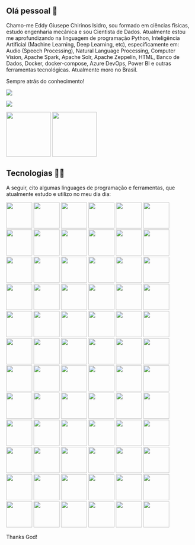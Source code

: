 ## Olá pessoal 👋

Chamo-me Eddy Giusepe Chirinos Isidro, sou formado em ciências físicas, estudo engenharia mecânica e sou Cientista de Dados. Atualmente estou me aprofundizando na linguagem de programação Python, Inteligência Artificial (Machine Learning, Deep Learning, etc), especificamente em: Audio (Speech Processing), Natural Language Processing, Computer Vision, Apache Spark, Apache Solr, Apache Zeppelin, HTML, Banco de Dados, Docker, docker-compose, Azure DevOps, Power BI e outras ferramentas tecnológicas. Atualmente moro no Brasil.

Sempre atrás do conhecimento!





<div>
<a href="https://www.linkedin.com/in/eddy-giusepe-chirinos-isidro-85a43a42/"><img src="https://img.shields.io/badge/LinkedIn-0077B5?style=for-the-badge&logo=linkedin&logoColor=white" target="_blank"></a>
  
<a href=""><img src="https://img.shields.io/badge/Gmail-D14836?style=for-the-badge&logo=gmail&logoColor=white"></a>
</div>

<div>
<img height= "120em" src="https://github-readme-stats.vercel.app/api?username=EddyGiusepe&theme=dark&show_icons=true"/>
<img height= "120em" src="https://github-readme-stats.vercel.app/api/top-langs/?username=EddyGiusepe&layout=compact&theme=dark&show_icons=true"/>
</div>









## Tecnologias 🧑‍💻

A seguir, cito algumas linguages de programação e ferramentas, que atualmente estudo e utilizo no meu dia dia:

<div>
<img height= "70em" src="https://user-images.githubusercontent.com/69597971/133537307-25a5250c-436d-40e6-b005-5032a6c7c6ef.png"/>
<img height= "70em" src="https://user-images.githubusercontent.com/69597971/155856072-7982f656-12d8-40b4-bd69-89c7663ddf82.png"/> 
<img height= "70em" src="https://user-images.githubusercontent.com/69597971/155856153-b02df796-a26c-4c8e-a623-a2c32a30e382.png"/> 
<img height= "70em" src="https://user-images.githubusercontent.com/69597971/133537399-9fdefce0-b5ff-4075-9fdc-c1c46d3d8107.png"/>
<img height= "70em" src="https://user-images.githubusercontent.com/69597971/149045591-5cb5adb9-9ae4-4cc7-a5ed-4a224da3af8e.png"/>   
<img height= "70em" src="https://user-images.githubusercontent.com/69597971/133843297-25c41735-e219-460d-b8cb-24e2e5146bb5.png"/>  
<img height= "70em" src="https://user-images.githubusercontent.com/69597971/133537425-67283b6d-d9c4-4e8c-a554-b1e52c1f8dc1.png"/>
<img height= "70em" src="https://user-images.githubusercontent.com/69597971/133537584-a01d6e56-cd01-4918-8000-c574a5533174.png"/>
<img height= "70em" src="https://user-images.githubusercontent.com/69597971/133537501-7363691c-d14b-4cc9-a632-6c5fa03cdfb4.png"/>
<img height= "70em" src="https://user-images.githubusercontent.com/69597971/133844399-77b4f739-1f44-433a-b0bd-cb8fdc6cb050.png"/>
<img height= "70em" src="https://user-images.githubusercontent.com/69597971/133844003-d1fa4990-f944-4e4e-99e6-bf633bee0bfa.png"/>
<img height= "70em" src="https://user-images.githubusercontent.com/69597971/138006062-a45784cd-9992-4d42-9638-a6c03702a713.png"/>
<img height= "70em" src="https://user-images.githubusercontent.com/69597971/138011953-33abf94a-a550-46c3-b37e-16ecb05d37b4.png"/>
<img height= "70em" src="https://user-images.githubusercontent.com/69597971/138011882-ffa895e8-52fe-415b-acde-dc8bd6a50561.png"/>
<img height= "70em" src="https://user-images.githubusercontent.com/69597971/138012072-c1e6286d-e73b-4e7d-8ea2-ee11570d0f88.png"/>
<img height= "70em" src="https://user-images.githubusercontent.com/69597971/138012170-c35ace9a-2c2a-416d-9d35-37bc6b606392.png"/>
<img height= "70em" src="https://user-images.githubusercontent.com/69597971/138012383-2b7fde9a-c521-422f-bd8f-e30457e29acf.png"/>  
<img height= "70em" src="https://user-images.githubusercontent.com/69597971/138012665-e87507e6-25bc-4889-89d9-2d4a2ad9a460.png"/>   
<img height= "70em" src="https://user-images.githubusercontent.com/69597971/139509264-c447cf97-eb31-4d57-8533-72ad3c957e2d.png"/>
<img height= "70em" src="https://user-images.githubusercontent.com/69597971/149046034-f804e256-2fc5-4251-8c69-37c9cbf5d23e.png"/>  
<img height= "70em" src="https://user-images.githubusercontent.com/69597971/139509784-5c81b7af-c478-4f34-950c-c00c56dd3d77.png"/>
<img height= "70em" src="https://user-images.githubusercontent.com/69597971/146683888-734efa3e-7871-4dd6-b267-35ae152f10ff.png"/>
<img height= "70em" src="https://user-images.githubusercontent.com/69597971/146683849-a4d389b1-d0c1-4d28-abe7-7772685ffca4.png"/> 
<img height= "70em" src="https://user-images.githubusercontent.com/69597971/146684311-64abd62f-af29-40a2-94b1-8d1a0be8d66a.png"/>
<img height= "70em" src="https://user-images.githubusercontent.com/69597971/149606867-1b0abbd2-23fa-44cc-845c-7579b2d3e50a.png"/>
<img height= "70em" src="https://user-images.githubusercontent.com/69597971/147183663-fa7787a6-d975-4496-9d5d-0417812819ad.png"/>
<img height= "70em" src="https://user-images.githubusercontent.com/69597971/147840892-2778bdfb-f985-4e6b-b0c8-b6f548f39ac9.png"/> 
<img height= "70em" src="https://user-images.githubusercontent.com/69597971/146684434-ed67b851-4fe1-4f7c-8c14-bbb144a860e7.png"/> 
<img height= "70em" src="https://user-images.githubusercontent.com/69597971/149045777-a22912e1-d4c1-40e6-a0af-12b307c96f31.png"/>  
<img height= "70em" src="https://user-images.githubusercontent.com/69597971/148615574-e27afc36-fee7-48e4-a959-c4fe1cec8bb1.png"/> 
<img height= "70em" src="https://user-images.githubusercontent.com/69597971/156244456-46c0d86e-e7e0-4b9d-a55a-4914e5aea8ff.png"/>
<img height= "70em" src="https://user-images.githubusercontent.com/69597971/163519493-c09aa51e-9500-471a-bd87-3fbc11984123.png"/>  
<img height= "70em" src="https://user-images.githubusercontent.com/69597971/164955852-e62f8bd5-16c9-45a1-809f-cc5b3b30b43f.png"/>
<img height= "70em" src="https://user-images.githubusercontent.com/69597971/167234347-13588550-2adf-4544-b644-776b5bcb3a2e.png"/>  
<img height= "70em" src="https://user-images.githubusercontent.com/69597971/236711201-3cfb9cda-0930-4a87-9d82-da100d427410.png"/>
<img height= "70em" src="https://user-images.githubusercontent.com/69597971/170397903-757ba6ea-fd33-41c5-baf1-e5431a1e76fb.png"/>
<img height= "70em" src="https://user-images.githubusercontent.com/69597971/170398730-316ba6d4-1283-490e-9880-51683118b52b.png"/> 
<img height= "70em" src="https://user-images.githubusercontent.com/69597971/170400061-21c4b25c-0354-447d-8c94-6f8ef9d775cd.png"/> 
<img height= "70em" src="https://user-images.githubusercontent.com/69597971/177463707-03815f47-a231-4c49-8d91-696353164d75.png"/>   
<img height= "70em" src="https://user-images.githubusercontent.com/69597971/184520935-3e0c4a0e-a623-4c12-9de5-a65cc7d0d717.png"/>
<img height= "70em" src="https://user-images.githubusercontent.com/69597971/185290576-b4c484bc-64aa-431b-94e9-8843a074fc35.png"/>
<img height= "70em" src="https://user-images.githubusercontent.com/69597971/194786804-5499a96a-d5ec-415f-8564-d326e9b6c919.png"/>
<img height= "70em" src="https://user-images.githubusercontent.com/69597971/194878608-1f37bb63-175d-47f6-9afa-bd85114a78aa.png"/>
<img height= "70em" src="https://user-images.githubusercontent.com/69597971/195969956-a17f8680-bf51-4447-b30d-17348c1a836b.png"/>
<img height= "70em" src="https://user-images.githubusercontent.com/69597971/200149664-370d8d13-f3d2-48c2-a983-b286779df566.png"/>
<img height= "70em" src="https://user-images.githubusercontent.com/69597971/227663998-922f98bb-fe35-4063-b8ec-b75a28c398dc.png"/>
<img height= "70em" src="https://user-images.githubusercontent.com/69597971/227664428-8c875f21-52b5-4810-8ce7-e858db063116.png"/>  
<img height= "70em" src="https://github.com/EddyGiusepe/EddyGiusepe/assets/69597971/7072b5e5-4109-4713-8ee5-cec397dc29c9"/>  
<img height= "70em" src="https://github.com/EddyGiusepe/EddyGiusepe/assets/69597971/f8bdb296-794a-4391-a3c4-e3c9a149ccb5"/>  
<img height= "70em" src="https://github.com/EddyGiusepe/EddyGiusepe/assets/69597971/0a132db4-04f1-477e-8fdd-3bab2c6d2560"/>
<img height= "70em" src="https://qdrant.tech/images/previews/social-preview-G.png"/>
<img height= "70em" src="https://miro.medium.com/v2/resize:fit:618/1*BFZd_99yhSUaaosdkrWdEA.png"/>
<img height= "70em" src="https://cdn.hashnode.com/res/hashnode/image/upload/v1687175084655/26a6b53f-e582-41c7-8504-b2e4d3a4691e.png"/>
<img height= "70em" src="https://github.com/EddyGiusepe/EddyGiusepe/assets/69597971/497bf7f6-b609-4b40-abc8-87c6c002421e"/>  
<img height= "70em" src="https://github.com/EddyGiusepe/EddyGiusepe/assets/69597971/8e7e2e09-03e2-4357-9aca-ec2f989b257a"/>
<img height= "70em" src="https://github.com/EddyGiusepe/EddyGiusepe/assets/69597971/f780e018-9b27-478e-abde-eb65f2eb09a9"/>
<img height= "70em" src="https://github.com/EddyGiusepe/EddyGiusepe/assets/69597971/2250761c-00dc-4e32-8396-fc60ae6c20d6"/>
<img height= "70em" src="https://github.com/EddyGiusepe/EddyGiusepe/assets/69597971/885e4dd5-53f1-4207-b81c-3b5be7b317af"/>
<img height= "70em" src="https://github.com/EddyGiusepe/EddyGiusepe/assets/69597971/c6572d6a-4165-4363-a4a0-ee2416aaacc0"/>
<img height= "70em" src="https://github.com/EddyGiusepe/EddyGiusepe/assets/69597971/65ed2ba3-71b0-4c0a-a2f4-947481bb8b45"/>
<img height= "70em" src="https://github.com/EddyGiusepe/EddyGiusepe/assets/69597971/2abaab6e-d4df-4689-8695-3410099541af"/>
<img height= "70em" src="https://github.com/EddyGiusepe/EddyGiusepe/assets/69597971/64c431c8-1531-4ad1-8911-3272fa96016b"/>
<img height= "70em" src="https://github.com/EddyGiusepe/EddyGiusepe/assets/69597971/2e4bc8bc-5564-4d7c-939f-3b846dec025f"/>
<img height= "70em" src="https://github.com/EddyGiusepe/EddyGiusepe/assets/69597971/0c8b5d23-034a-4ee5-ab64-84bff622a30d"/>
<img height= "70em" src="https://github.com/user-attachments/assets/1e8772c1-f1ad-40b6-b25e-ca8e0db5e8d7"/>
<img height= "70em" src="https://github.com/user-attachments/assets/651f0b59-8c2c-43f3-980b-c6e7e64df173"/>
<img height= "70em" src="https://encrypted-tbn0.gstatic.com/images?q=tbn:ANd9GcR13r558lVDFoJEcv2Z5OeeorlC235yE8wDSw&s"/>
<img height= "70em" src="https://media.licdn.com/dms/image/v2/D5622AQE81cso0bMQTQ/feedshare-shrink_800/feedshare-shrink_800/0/1714371609892?e=2147483647&v=beta&t=hEnWkj__77rVtCHcx8mMbFZzKfak6r2YafauldQBXWM"/>
<img height= "70em" src="https://user-images.githubusercontent.com/69597971/133537949-3a5047c2-cebd-473e-ae68-e84a2d6d4a3a.png"/>
<img height= "70em" src="https://github.com/user-attachments/assets/933355b6-2a74-47b9-97c3-024aebd6076a"/>  
<img height= "70em" src="https://github.com/user-attachments/assets/adfb8707-e306-49ce-9f89-367ebe3ede0e"/>
<img height= "70em" src="https://github.com/user-attachments/assets/29a5d52a-2299-478c-b372-622a0c85d875"/>
</div>











Thanks God!
